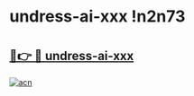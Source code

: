 # undress-ai-xxx !n2n73

# <h2><a href="https://kj7mm4.esa.edu.pl?title=undress-ai-xxx&ref=n2n73">🔗👉 🔴 undress-ai-xxx</a></h2>

[![acn](https://github.com/user-attachments/assets/0f9c940e-d8b0-45ae-aac7-cd30a18b3e1c)](https://kj7mm4.esa.edu.pl?title=undress-ai-xxx&ref=n2n73)

